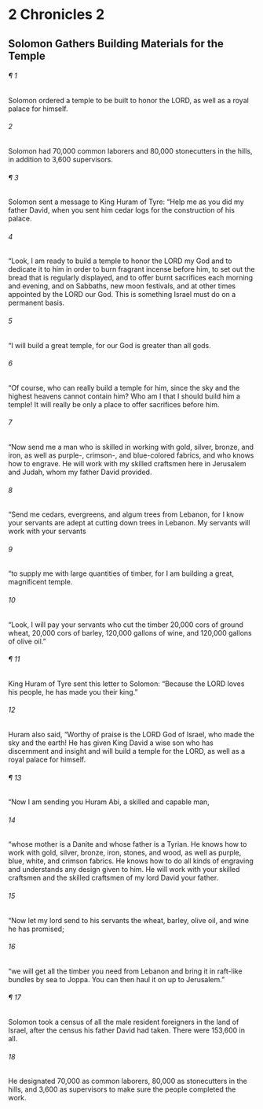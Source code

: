 # 2 Chronicles 2
## Solomon Gathers Building Materials for the Temple
###### ¶ 1
 Solomon ordered a temple to be built to honor the LORD, as well as a royal palace for himself.
###### 2
 Solomon had 70,000 common laborers and 80,000 stonecutters in the hills, in addition to 3,600 supervisors.
###### ¶ 3
Solomon sent a message to King Huram of Tyre: “Help me as you did my father David, when you sent him cedar logs for the construction of his palace.
###### 4
“Look, I am ready to build a temple to honor the LORD my God and to dedicate it to him in order to burn fragrant incense before him, to set out the bread that is regularly displayed, and to offer burnt sacrifices each morning and evening, and on Sabbaths, new moon festivals, and at other times appointed by the LORD our God. This is something Israel must do on a permanent basis.
###### 5
“I will build a great temple, for our God is greater than all gods.
###### 6
“Of course, who can really build a temple for him, since the sky and the highest heavens cannot contain him? Who am I that I should build him a temple! It will really be only a place to offer sacrifices before him.
###### 7
“Now send me a man who is skilled in working with gold, silver, bronze, and iron, as well as purple-, crimson-, and blue-colored fabrics, and who knows how to engrave. He will work with my skilled craftsmen here in Jerusalem and Judah, whom my father David provided.
###### 8
“Send me cedars, evergreens, and algum trees from Lebanon, for I know your servants are adept at cutting down trees in Lebanon. My servants will work with your servants
###### 9
“to supply me with large quantities of timber, for I am building a great, magnificent temple.
###### 10
“Look, I will pay your servants who cut the timber 20,000 cors of ground wheat, 20,000 cors of barley, 120,000 gallons of wine, and 120,000 gallons of olive oil.”
###### ¶ 11
King Huram of Tyre sent this letter to Solomon: “Because the LORD loves his people, he has made you their king.”
###### 12
Huram also said, “Worthy of praise is the LORD God of Israel, who made the sky and the earth! He has given King David a wise son who has discernment and insight and will build a temple for the LORD, as well as a royal palace for himself.
###### ¶ 13
“Now I am sending you Huram Abi, a skilled and capable man,
###### 14
“whose mother is a Danite and whose father is a Tyrian. He knows how to work with gold, silver, bronze, iron, stones, and wood, as well as purple, blue, white, and crimson fabrics. He knows how to do all kinds of engraving and understands any design given to him. He will work with your skilled craftsmen and the skilled craftsmen of my lord David your father.
###### 15
“Now let my lord send to his servants the wheat, barley, olive oil, and wine he has promised;
###### 16
“we will get all the timber you need from Lebanon and bring it in raft-like bundles by sea to Joppa. You can then haul it on up to Jerusalem.”
###### ¶ 17
Solomon took a census of all the male resident foreigners in the land of Israel, after the census his father David had taken. There were 153,600 in all.
###### 18
He designated 70,000 as common laborers, 80,000 as stonecutters in the hills, and 3,600 as supervisors to make sure the people completed the work.
